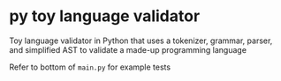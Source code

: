 # py toy language validator

Toy language validator in Python that uses a tokenizer, grammar, parser, and simplified AST to validate a made-up programming language

Refer to bottom of `main.py` for example tests